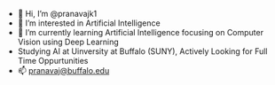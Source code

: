 - 👋 Hi, I’m @pranavajk1
- 👀 I’m interested in Artificial Intelligence
- 🌱 I’m currently learning Artificial Intelligence focusing on Computer Vision using Deep Learning
- Studying AI at Uinversity at Buffalo (SUNY), Actively Looking for Full Time Oppurtunities
- 📫 pranavaj@buffalo.edu

<!---
pranavajk1/pranavajk1 is a ✨ special ✨ repository because its `README.md` (this file) appears on your GitHub profile.
You can click the Preview link to take a look at your changes.
--->
